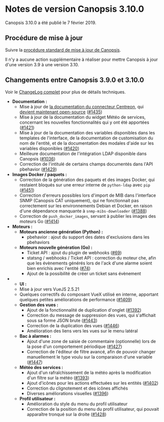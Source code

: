 # Notes de version Canopsis 3.10.0

Canopsis 3.10.0 a été publié le 7 février 2019.

## Procédure de mise à jour

Suivre la [procédure standard de mise à jour de Canopsis](../guide-administration/mise-a-jour/index.md).

Il n'y a aucune action supplémentaire à réaliser pour mettre Canopsis à jour d'une version 3.9 à une version 3.10.

## Changements entre Canopsis 3.9.0 et 3.10.0

Voir le [ChangeLog complet](https://git.canopsis.net/canopsis/canopsis/blob/develop/CHANGELOG.md) pour plus de détails techniques.

*  **Documentation :**
    *  Mise à jour de [la documentation du connecteur Centreon](https://doc.canopsis.net/guide-connecteurs/Supervision/Centreon/#installation-de-lextension-web), qui [devient maintenant open-source](https://git.canopsis.net/canopsis-connectors/connector-centreon-engine) ([#1435](https://git.canopsis.net/canopsis/canopsis/issues/1435))
    *  Mise à jour de la documentation du widget Météo de services, concernant les nouvelles fonctionnalités qui y ont été apportées ([#1421](https://git.canopsis.net/canopsis/canopsis/issues/1421))
    *  Mise à jour de la documentation des variables disponibles dans les templates de l'interface, de la documentation de customisation du nom de l'entité, et de la documentation des modales d'aide sur les variables disponibles ([#1420](https://git.canopsis.net/canopsis/canopsis/issues/1420))
    *  Meilleure documentation de l'intégration LDAP disponible dans Canopsis ([#1036](https://git.canopsis.net/canopsis/canopsis/issues/1036))
    *  Correction de l'intitulé de certains champs documentés dans l'API pbehavior ([#1429](https://git.canopsis.net/canopsis/canopsis/issues/1429))
*  **Images Docker / paquets :**
    *  Correction de la génération des paquets et des images Docker, qui restaient bloqués sur une erreur interne de `python-ldap` avec `pip` ([#1451](https://git.canopsis.net/canopsis/canopsis/issues/1451))
    *  Correction d'erreurs possibles lors d'import de MIB dans l'interface SNMP (Canopsis CAT uniquement), qui ne fonctionnait pas correctement sur les environnements Debian et Docker, en raison d'une dépendance manquante à `snmp-mibs-downloader` ([#1388](https://git.canopsis.net/canopsis/canopsis/issues/1388))
    *  Correction de `push_docker_images`, servant à publier les images des moteurs Go ([#1414](https://git.canopsis.net/canopsis/canopsis/issues/1414))
*  **Moteurs :**
    *  **Moteurs ancienne génération (Python) :**
        * pbehavior : ajout du support des dates d'exclusions dans les pbehaviors
    *  **Moteurs nouvelle génération (Go) :**
        *  Ticket API : ajout du plugin de webhooks ([#69](https://git.canopsis.net/canopsis/go-revolution/issues/69))
        *  statsng / webhooks / Ticket API : correction du moteur che, afin que les évènements générés lors de l'ack d'une alarme soient bien enrichis avec l'entité ([#74](https://git.canopsis.net/canopsis/go-revolution/issues/74))
        *  Ajout de la possibilité de créer un ticket sans évènement
*  *  **UI :**
    *  Mise à jour vers VueJS 2.5.21
    *  Quelques correctifs du composant VueX utilisé en interne, apportant quelques petites améliorations de performance ([#1409](https://git.canopsis.net/canopsis/canopsis/issues/1409))
    *  **Gestion des vues :**
        *  Ajout de la fonctionnalité de duplication d'onglet ([#1392](https://git.canopsis.net/canopsis/canopsis/issues/1392))
        *  Correction du message de suppression des vues, qui s'affichait sous sa forme JSON brute ([#1443](https://git.canopsis.net/canopsis/canopsis/issues/1443))
        *  Correction de la duplication des vues ([#1446](https://git.canopsis.net/canopsis/canopsis/issues/1446))
        *  Amélioration des liens vers les vues sur le menu latéral
    *  **Bac à alarmes :**
        *  Ajout d'une zone de saisie de commentaire (optionnelle) lors de la pose d'un comportement périodique ([#1427](https://git.canopsis.net/canopsis/canopsis/issues/1427))
        *  Correction de l'éditeur de filtre avancé, afin de pouvoir changer manuellement le type voulu sur la comparaison d'une variable ([#1447](https://git.canopsis.net/canopsis/canopsis/issues/1447))
    *  **Météo des services :**
        *  Ajout d'un rafraîchissement de la météo après la modification d'un filtre sur la météo ([#1393](https://git.canopsis.net/canopsis/canopsis/issues/1393))
        *  Ajout d'icônes pour les actions effectuées sur les entités ([#1402](https://git.canopsis.net/canopsis/canopsis/issues/1402))
        *  Correction du clignotement et des icônes affichés
        *  Diverses améliorations visuelles ([#1396](https://git.canopsis.net/canopsis/canopsis/issues/1396))
    *  **Profil utilisateur :**
        *  Amélioration du style du menu du profil utilisateur
        *  Correction de la position du menu du profil utilisateur, qui pouvait apparaître tronqué sur la droite ([#1428](https://git.canopsis.net/canopsis/canopsis/issues/1428))
